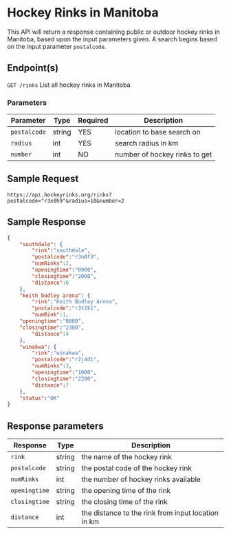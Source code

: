 # Hockey Rinks in Manitoba

This API will return a response containing public or outdoor hockey rinks in Manitoba, based upon the input parameters given. A search begins based on the input parameter `postalcode`.

## Endpoint(s)

`GET /rinks` List all hockey rinks in Manitoba

### Parameters

| Parameter   |  Type  | Required |        Description            |
|-------------|--------|----------|-------------------------------|
| `postalcode`| string | YES      | location to base search on    |
| `radius`    |   int  | YES      | search radius in km           |
| `number`    |   int  | NO       | number of hockey rinks to get |

## Sample Request

`https://api.hockeyrinks.org/rinks?postalcode="r3x0h9"&radius=10&number=2`

## Sample Response

``` json
{
    "southdale": {
        "rink":"southdale",
        "postalcode":"r3n0f3",
        "numRinks":2,
        "openingtime":"0900",
        "closingtime":"2000",
        "distance":6
    },     
    "keith bodley arena": { 
        "rink":"Keith Bodley Arena",
        "postalcode":"r3t2k1",
        "numRink":1,
	"openingtime":"0800",
	"closingtime":"2300",
        "distance":4
    },
    "winakwa": {
        "rink":"winakwa",
        "postalcode":"r2j4d1",
        "numRinks":3,
        "openingtime":"1000",
        "closingtime":"2200",
        "distance":7
    },
    "status":"OK"
}
```

## Response parameters

| Response     |  Type  |          Description                               |
|--------------|--------|----------------------------------------------------|
| `rink`       | string | the name of the hockey rink                        |
| `postalcode` | string | the postal code of the hockey rink                 |
| `numRinks`   | int    | the number of hockey rinks available               |
| `openingtime`| string | the opening time of the rink                       |
| `closingtime`| string | the closing time of the rink                       |
| `distance`   | int    | the distance to the rink from input location in km |

